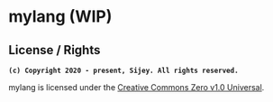 # mylang (WIP)

## License / Rights
**`(c) Copyright 2020 - present, Sijey. All rights reserved.`**

mylang is licensed under the [Creative Commons Zero v1.0 Universal](https://creativecommons.org/).
